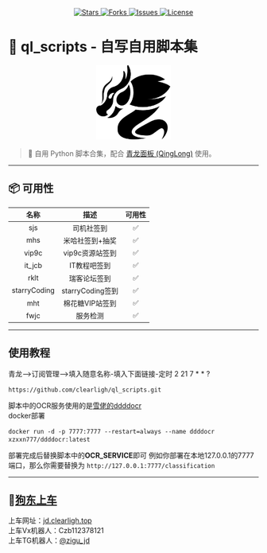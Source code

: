 <p align="center">
  <a href="https://github.com/clearligh/ql_scripts/stargazers">
    <img src="https://img.shields.io/github/stars/clearligh/ql_scripts?color=yellow&style=flat-square" alt="Stars" />
  </a>
  <a href="https://github.com/clearligh/ql_scripts/network/members">
    <img src="https://img.shields.io/github/forks/clearligh/ql_scripts?color=blue&style=flat-square" alt="Forks" />
  </a>
  <a href="https://github.com/clearligh/ql_scripts/issues">
    <img src="https://img.shields.io/github/issues/clearligh/ql_scripts?color=critical&style=flat-square" alt="Issues" />
  </a>
  <a href="https://github.com/clearligh/ql_scripts/blob/main/LICENSE">
    <img src="https://img.shields.io/github/license/clearligh/ql_scripts?style=flat-square" alt="License" />
  </a>
</p>


# 🐉 ql_scripts - 自写自用脚本集

<div style="text-align: center;">
  <img src="./static/ql.png" alt="QingLong" width="150" />
</div>


> 🧰 自用 Python 脚本合集，配合 [青龙面板 (QingLong)](https://github.com/whyour/qinglong) 使用。

---

## 📦 可用性
| 名称      | 描述                                 | 可用性           |
|:---------:|:----------------------------------:|:--------------:|
| sjs  | 司机社签到 | ✅️    |
| mhs    | 米哈社签到+抽奖 | ✅️    |
| vip9c   | vip9c资源站签到 | ✅️   |
| it_jcb   | IT教程吧签到 | ✅️   |
| rklt   | 瑞客论坛签到 | ✅️   |
| starryCoding   | starryCoding签到 | ✅️   |
| mht   | 棉花糖VIP站签到 | ✅️   |
| fwjc   | 服务检测 | ✅️   |


---
## 使用教程  
青龙——>订阅管理——>填入随意名称-填入下面链接-定时 2 21 7 * * ?

```
https://github.com/clearligh/ql_scripts.git
```
脚本中的OCR服务使用的是[雪佬的ddddocr](https://github.com/xzxxn777/ddddocr)  
docker部署
```
docker run -d -p 7777:7777 --restart=always --name ddddocr xzxxn777/ddddocr:latest
```

部署完成后替换脚本中的**OCR_SERVICE**即可
例如你部署在本地127.0.0.1的7777端口，那么你需要替换为
`http://127.0.0.1:7777/classification`


---
## 🐶[狗东上车](https://jd.clearligh.top/)
上车网址：[jd.clearligh.top](https://jd.clearligh.top/)  
上车Vx机器人：Czb112378121  
上车TG机器人：[@zigu_jd](https://t.me/zigu_jd)
